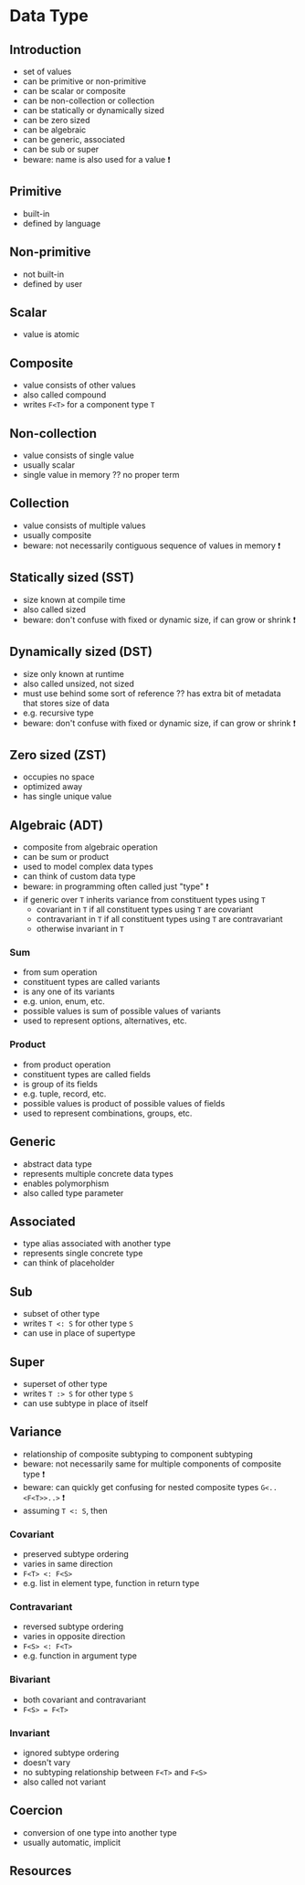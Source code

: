 # Data Type



## Introduction

- set of values
- can be primitive or non-primitive
- can be scalar or composite
- can be non-collection or collection
- can be statically or dynamically sized
- can be zero sized
- can be algebraic
- can be generic, associated
- can be sub or super
- beware: name is also used for a value ❗️



## Primitive

- built-in
- defined by language



## Non-primitive

- not built-in
- defined by user



## Scalar

- value is atomic



## Composite

- value consists of other values
- also called compound
- writes `F<T>` for a component type `T`



## Non-collection

- value consists of single value
- usually scalar
- single value in memory
?? no proper term



## Collection

- value consists of multiple values
- usually composite
- beware: not necessarily contiguous sequence of values in memory ❗️



## Statically sized (SST)

- size known at compile time
- also called sized
- beware: don't confuse with fixed or dynamic size, if can grow or shrink ❗️



## Dynamically sized (DST)

- size only known at runtime
- also called unsized, not sized
- must use behind some sort of reference
?? has extra bit of metadata that stores size of data
- e.g. recursive type
- beware: don't confuse with fixed or dynamic size, if can grow or shrink ❗️



## Zero sized (ZST)

- occupies no space
- optimized away
- has single unique value



## Algebraic (ADT)

- composite from algebraic operation
- can be sum or product
- used to model complex data types
- can think of custom data type
- beware: in programming often called just "type" ❗️
- if generic over `T` inherits variance from constituent types using `T`
  - covariant in `T` if all constituent types using `T` are covariant
  - contravariant in `T` if all constituent types using `T` are contravariant
  - otherwise invariant in `T`

### Sum

- from sum operation
- constituent types are called variants
- is any one of its variants
- e.g. union, enum, etc.
- possible values is sum of possible values of variants
- used to represent options, alternatives, etc.

### Product

- from product operation
- constituent types are called fields
- is group of its fields
- e.g. tuple, record, etc.
- possible values is product of possible values of fields
- used to represent combinations, groups, etc.



## Generic

- abstract data type
- represents multiple concrete data types
- enables polymorphism
- also called type parameter



## Associated

- type alias associated with another type
- represents single concrete type
- can think of placeholder



## Sub

- subset of other type
- writes `T <: S` for other type `S`
- can use in place of supertype



## Super

- superset of other type
- writes `T :> S` for other type `S`
- can use subtype in place of itself



## Variance

- relationship of composite subtyping to component subtyping
- beware: not necessarily same for multiple components of composite type ❗️
- beware: can quickly get confusing for nested composite types `G<..<F<T>>..>` ❗️
- assuming `T <: S`, then

### Covariant

- preserved
subtype ordering
- varies in same direction
- `F<T> <: F<S>`
- e.g. list in element type, function in return type

### Contravariant

- reversed
subtype ordering
- varies in opposite direction
- `F<S> <: F<T>`
- e.g. function in argument type

### Bivariant

- both covariant and contravariant
- `F<S> = F<T>`

### Invariant

- ignored
subtype ordering
- doesn't vary
- no subtyping relationship between `F<T>` and `F<S>`
- also called not variant



## Coercion

- conversion of one type into another type
- usually automatic, implicit



## Resources
